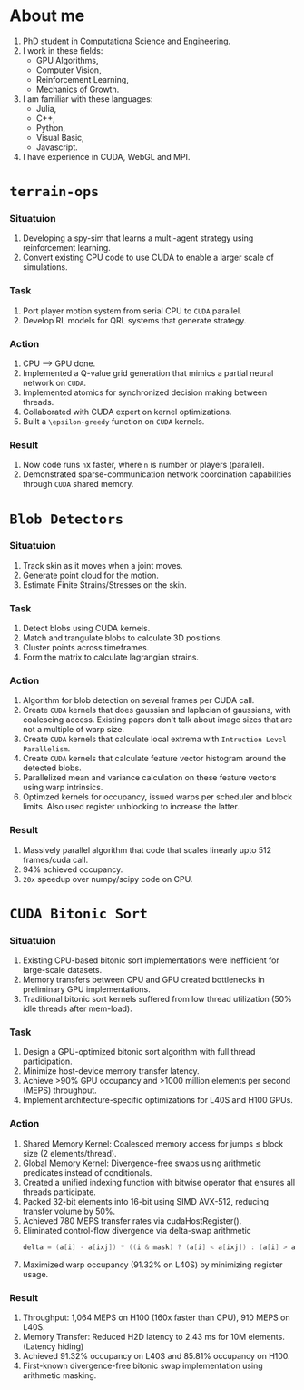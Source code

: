 # About me
1. PhD student in Computationa Science and Engineering.
2. I work in these fields:
    * GPU Algorithms,
    * Computer Vision,
    * Reinforcement Learning,
    * Mechanics of Growth.
3. I am familiar with these languages:
    * Julia,
    * C++,
    * Python,
    * Visual Basic,
    * Javascript.
4. I have experience in CUDA, WebGL and MPI.

# `terrain-ops`

### Situatuion
1. Developing a spy-sim that learns a multi-agent strategy using reinforcement learning.
2. Convert existing CPU code to use CUDA to enable a larger scale of simulations.

### Task
1. Port player motion system from serial CPU to `CUDA` parallel.
2. Develop RL models for QRL systems that generate strategy.

### Action
1. CPU --> GPU done.
2. Implemented a Q-value grid generation that mimics a partial neural network on `CUDA`.
3. Implemented atomics for synchronized decision making between threads.
4. Collaborated with CUDA expert on kernel optimizations.
5. Built a `\epsilon-greedy` function on `CUDA` kernels.  
### Result
1. Now code runs `n`x faster, where `n` is number or players (parallel).
2. Demonstrated sparse-communication network coordination capabilities through `CUDA` shared memory.

# `Blob Detectors`

### Situatuion
1. Track skin as it moves when a joint moves.
2. Generate point cloud for the motion. 
3. Estimate Finite Strains/Stresses on the skin.

### Task
1. Detect blobs using CUDA kernels.
2. Match and trangulate blobs to calculate 3D positions.
3. Cluster points across timeframes.
4. Form the matrix to calculate lagrangian strains.

### Action
1. Algorithm for blob detection on several frames per CUDA call. 
1. Create `CUDA` kernels that does gaussian and laplacian of gaussians, with coalescing access. Existing papers don't talk about image sizes that are not a multiple of warp size.
2. Create `CUDA` kernels that calculate local extrema with `Intruction Level Parallelism`.
3. Create `CUDA` kernels that calculate feature vector histogram around the detected blobs.
4. Parallelized mean and variance calculation on these feature vectors using warp intrinsics.
5. Optimzed kernels for occupancy, issued warps per scheduler and block limits. Also used register unblocking to increase the latter.

### Result
1. Massively parallel algorithm that code that scales linearly upto 512 frames/cuda call.
2. 94% achieved occupancy.
2. `20x` speedup over numpy/scipy code on CPU.

# `CUDA Bitonic Sort`

### Situatuion
1. Existing CPU-based bitonic sort implementations were inefficient for large-scale datasets.
2. Memory transfers between CPU and GPU created bottlenecks in preliminary GPU implementations.
3. Traditional bitonic sort kernels suffered from low thread utilization (50% idle threads after mem-load).
### Task
1. Design a GPU-optimized bitonic sort algorithm with full thread participation.
2. Minimize host-device memory transfer latency.
3. Achieve >90% GPU occupancy and >1000 million elements per second (MEPS) throughput.
4. Implement architecture-specific optimizations for L40S and H100 GPUs.
### Action
1. Shared Memory Kernel: Coalesced memory access for jumps ≤ block size (2 elements/thread).
2. Global Memory Kernel: Divergence-free swaps using arithmetic predicates instead of conditionals.
3. Created a unified indexing function with bitwise operator that ensures all threads participate.
4. Packed 32-bit elements into 16-bit using SIMD AVX-512, reducing transfer volume by 50%.
5. Achieved 780 MEPS transfer rates via cudaHostRegister().
6. Eliminated control-flow divergence via delta-swap arithmetic
    ```cpp
    delta = (a[i] - a[ixj]) * ((i & mask) ? (a[i] < a[ixj]) : (a[i] > a[ixj]));
    ```
7. Maximized warp occupancy (91.32% on L40S) by minimizing register usage.
### Result
1. Throughput: 1,064 MEPS on H100 (160x faster than CPU), 910 MEPS on L40S.
2. Memory Transfer: Reduced H2D latency to 2.43 ms for 10M elements. (Latency hiding)
3. Achieved 91.32% occupancy on L40S and 85.81% occupancy on H100.
4. First-known divergence-free bitonic swap implementation using arithmetic masking.